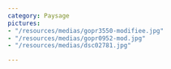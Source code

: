 ```yaml
---
category: Paysage
pictures:
- "/resources/medias/gopr3550-modifiee.jpg"
- "/resources/medias/gopr0952-mod.jpg"
- "/resources/medias/dsc02781.jpg"

---
```

